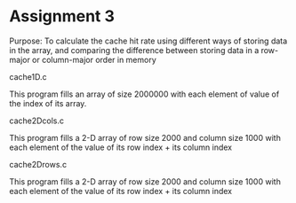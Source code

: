 # Assignment 3

Purpose: To calculate the cache hit rate using different ways of storing data in the array, and comparing the difference between storing data in a row-major or column-major order in memory

cache1D.c

This program fills an array of size 2000000 with each element of value of the index of its array.

cache2Dcols.c

This program fills a 2-D array of row size 2000 and column size 1000 with each element of the value of its row index + its column index

cache2Drows.c

This program fills a 2-D array of row size 2000 and column size 1000 with each element of the value of its row index + its column index